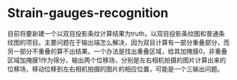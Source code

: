 # Strain-gauges-recognition
目前将要新建一个以双目投影条纹计算结果为truth，以双目投影条纹图和普通条纹图的项目。主要问题在于输出端怎么解决，因为双目计算有一部分重叠部分，而另一部分不重叠的算不出结果。一个办法是找出重叠区域，给其加掩膜0，非重叠区域加掩膜1作为得分，输出两个位移场，分别是左右相机拍摄的图片计算出来的位移场，移动位移到左右相机拍摄的图片的相应位置，可能是一个三输出问题。